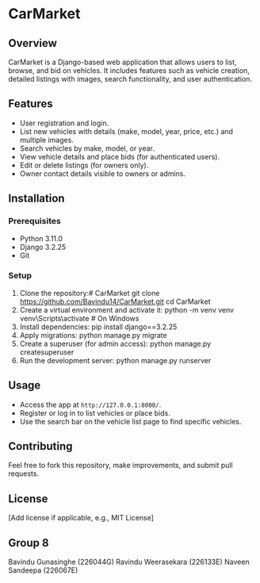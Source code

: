 # CarMarket

## Overview
CarMarket is a Django-based web application that allows users to list, browse, and bid on vehicles. It includes features such as vehicle creation, detailed listings with images, search functionality, and user authentication.

## Features
- User registration and login.
- List new vehicles with details (make, model, year, price, etc.) and multiple images.
- Search vehicles by make, model, or year.
- View vehicle details and place bids (for authenticated users).
- Edit or delete listings (for owners only).
- Owner contact details visible to owners or admins.

## Installation

### Prerequisites
- Python 3.11.0
- Django 3.2.25
- Git

### Setup
1. Clone the repository:# CarMarket
   git clone https://github.com/Bavindu14/CarMarket.git
   cd CarMarket
2. Create a virtual environment and activate it:
    python -m venv venv
    venv\Scripts\activate  # On Windows
3. Install dependencies:
   pip install django==3.2.25
4. Apply migrations:
   python manage.py migrate
5. Create a superuser (for admin access):
   python manage.py createsuperuser
6. Run the development server:
   python manage.py runserver
   
## Usage
- Access the app at `http://127.0.0.1:8000/`.
- Register or log in to list vehicles or place bids.
- Use the search bar on the vehicle list page to find specific vehicles.

## Contributing
Feel free to fork this repository, make improvements, and submit pull requests.

## License
[Add license if applicable, e.g., MIT License]

## Group 8
Bavindu Gunasinghe (226044G)
Ravindu Weerasekara (226133E)
Naveen Sandeepa	(226067E)



